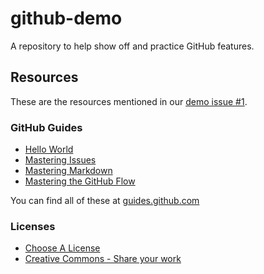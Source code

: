 # github-demo
A repository to help show off and practice GitHub features.

## Resources

These are the resources mentioned in our [demo issue #1](https://github.com/MERLTech/github-demo/issues/1).

### GitHub Guides

- [Hello World](https://guides.github.com/activities/hello-world/)
- [Mastering Issues](https://guides.github.com/features/issues/)
- [Mastering Markdown](https://guides.github.com/features/mastering-markdown/)
- [Mastering the GitHub Flow](https://guides.github.com/introduction/flow/)

You can find all of these at [guides.github.com](https://guides.github.com/)

### Licenses

- [Choose A License](https://choosealicense.com/)
- [Creative Commons - Share your work](https://creativecommons.org/share-your-work/)
